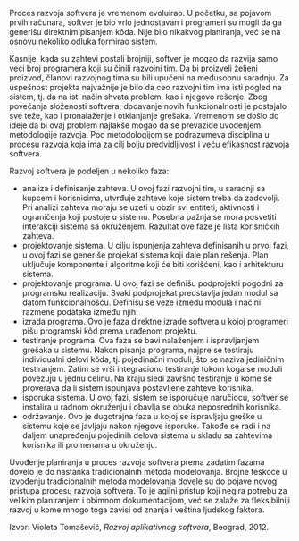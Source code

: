 Proces razvoja softvera je vremenom evoluirao. U početku, sa pojavom prvih
računara, softver je bio vrlo jednostavan i programeri su mogli da ga generišu
direktnim pisanjem kôda. Nije bilo nikakvog planiranja, već se na osnovu nekoliko
odluka formirao sistem.

Kasnije, kada su zahtevi postali brojniji, softver je mogao da razvija samo veći
broj programera koji su činili razvojni tim. Da bi proizveli željeni proizvod, članovi
razvojnog tima su bili upućeni na međusobnu saradnju. Za uspešnost projekta
najvažnije je bilo da ceo razvojni tim ima isti pogled na sistem, tj. da na isti način
shvata problem, kao i njegovo rešenje. Zbog povećanja složenosti softvera,
dodavanje novih funkcionalnosti je postajalo sve teže, kao i pronalaženje i
otklanjanje grešaka. Vremenom se došlo do ideje da bi ovaj problem najlakše
mogao da se prevaziđe uvođenjem metodologije razvoja. Pod metodologijom se
podrazumeva disciplina u procesu razvoja koja ima za cilj bolju predvidljivost i
veću efikasnost razvoja softvera.

Razvoj softvera je podeljen u nekoliko faza:
- analiza i definisanje zahteva. U ovoj fazi razvojni tim, u saradnji sa
kupcem i korisnicima, utvrđuje zahteve koje sistem treba da zadovolji. Pri
analizi zahteva moraju se uzeti u obzir svi entiteti, aktivnosti i ograničenja
koji postoje u sistemu. Posebna pažnja se mora posvetiti interakciji sistema
sa okruženjem. Razultat ove faze je lista korisničkih zahteva.
- projektovanje sistema. U cilju ispunjenja zahteva definisanih u prvoj fazi, u
ovoj fazi se generiše projekat sistema koji daje plan rešenja. Plan uključuje
komponente i algoritme koji će biti korišćeni, kao i arhitekturu sistema.
- projektovanje programa. U ovoj fazi se definišu podprojekti pogodni za
programsku realizaciju. Svaki podprojekat predstavlja jedan modul sa
datom funkcionalnošću. Definišu se veze između modula i načini razmene
podataka između njih.
- izrada programa. Ovo je faza direktne izrade softvera u kojoj programeri
pišu programski kôd prema urađenom projektu.
- testiranje programa. Ova faza se bavi nalaženjem i ispravljanjem grešaka u
sistemu. Nakon pisanja programa, najpre se testiraju individualni delovi
kôda, tj. pojedinačni moduli, što se naziva jediničnim testiranjem. Zatim se
vrši integraciono testiranje tokom koga se moduli povezuju u jednu celinu.
Na kraju sledi završno testiranje u kome se proverava da li sistem
ispunjava postavljene zahteve korisnika.
- isporuka sistema. U ovoj fazi, sistem se isporučuje naručiocu, softver se
instalira u radnom okruženju i obavlja se obuka neposrednih korisnika.
- održavanje. Ovo je dugotrajna faza u kojoj se ispravljaju greške u sistemu
koje se javljaju nakon njegove isporuke. Takođe se radi i na daljem
unapređenju pojedinih delova sistema u skladu sa zahtevima korisnika ili
promenama u okruženju.

Uvođenje planiranja u proces razvoja softvera prema zadatim fazama dovelo
je do nastanka tradicionalnih metoda modelovanja. Brojne teškoće u izvođenju tradicionalnih metoda modelovanja dovele su do
pojave novog pristupa procesu razvoja softvera. To je agilni pristup koji negira potrebu za velikim planiranjem i obimnom dokumentacijom, već se zalaže za
fleksibilniji razvoj u kome mnogo toga zavisi od znanja i veština ljudskog faktora.

Izvor: Violeta Tomašević, *Razvoj aplikativnog softvera*, Beograd, 2012.

